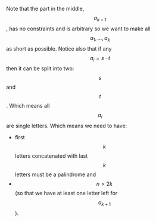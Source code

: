 Note that the part in the middle, $$a_{k+1}$$, has no constraints and is arbitrary so we want to make all $$a_1, \ldots, a_k$$ as short as possible. Notice also that if any $$a_i = s \cdot t$$ then it can be split into two: $$s$$ and $$t$$.  Which means all $$a_i$$ are single letters.  Which means we need to have:

- first $$k$$ letters concatenated with last $$k$$ letters must be a palindrome and
- $$n > 2k$$ (so that we have at least one letter left for $$a_{k+1}$$).
